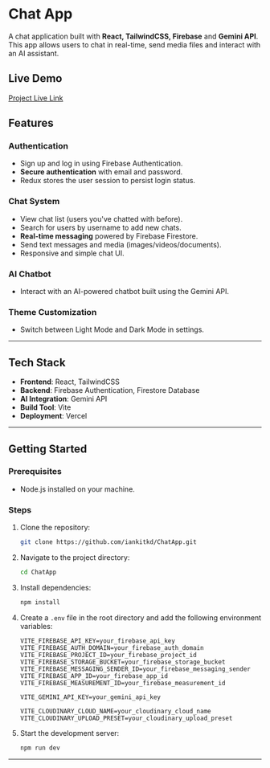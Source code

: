 # Chat App

A chat application built with **React, TailwindCSS, Firebase** and **Gemini API**. This app allows users to chat in real-time, send media files and interact with an AI assistant.

## Live Demo
[Project Live Link](https://connectup.vercel.app/)

## Features

### Authentication
- Sign up and log in using Firebase Authentication.
- **Secure authentication** with email and password.
- Redux stores the user session to persist login status.

### Chat System
- View chat list (users you've chatted with before).
- Search for users by username to add new chats.
- **Real-time messaging** powered by Firebase Firestore.
- Send text messages and media (images/videos/documents).
- Responsive and simple chat UI.

### AI Chatbot
- Interact with an AI-powered chatbot built using the Gemini API.

### Theme Customization
- Switch between Light Mode and Dark Mode in settings.

---

## Tech Stack

- **Frontend**: React, TailwindCSS
- **Backend**: Firebase Authentication, Firestore Database
- **AI Integration**: Gemini API
- **Build Tool**: Vite
- **Deployment**: Vercel

---

## Getting Started

### Prerequisites
- Node.js installed on your machine.

### Steps
1. Clone the repository:
   ```bash
   git clone https://github.com/iankitkd/ChatApp.git
   ```
2. Navigate to the project directory:
   ```bash
   cd ChatApp
   ```
3. Install dependencies:
   ```bash
   npm install
   ```
4. Create a `.env` file in the root directory and add the following environment variables:
   ```env
   VITE_FIREBASE_API_KEY=your_firebase_api_key
   VITE_FIREBASE_AUTH_DOMAIN=your_firebase_auth_domain
   VITE_FIREBASE_PROJECT_ID=your_firebase_project_id
   VITE_FIREBASE_STORAGE_BUCKET=your_firebase_storage_bucket
   VITE_FIREBASE_MESSAGING_SENDER_ID=your_firebase_messaging_sender
   VITE_FIREBASE_APP_ID=your_firebase_app_id
   VITE_FIREBASE_MEASUREMENT_ID=your_firebase_measurement_id

   VITE_GEMINI_API_KEY=your_gemini_api_key

   VITE_CLOUDINARY_CLOUD_NAME=your_cloudinary_cloud_name
   VITE_CLOUDINARY_UPLOAD_PRESET=your_cloudinary_upload_preset
   ```
5. Start the development server:
   ```bash
   npm run dev
   ```

---